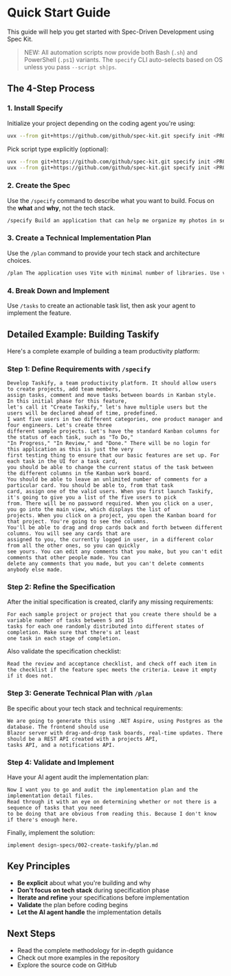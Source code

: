 # Quick Start Guide

This guide will help you get started with Spec-Driven Development using Spec Kit.

> NEW: All automation scripts now provide both Bash (`.sh`) and PowerShell (`.ps1`) variants. The `specify` CLI auto-selects based on OS unless you pass `--script sh|ps`.

## The 4-Step Process

### 1. Install Specify

Initialize your project depending on the coding agent you're using:

```bash
uvx --from git+https://github.com/github/spec-kit.git specify init <PROJECT_NAME>
```

Pick script type explicitly (optional):
```bash
uvx --from git+https://github.com/github/spec-kit.git specify init <PROJECT_NAME> --script ps  # Force PowerShell
uvx --from git+https://github.com/github/spec-kit.git specify init <PROJECT_NAME> --script sh  # Force POSIX shell
```

### 2. Create the Spec

Use the `/specify` command to describe what you want to build. Focus on the **what** and **why**, not the tech stack.

```bash
/specify Build an application that can help me organize my photos in separate photo albums. Albums are grouped by date and can be re-organized by dragging and dropping on the main page. Albums are never in other nested albums. Within each album, photos are previewed in a tile-like interface.
```

### 3. Create a Technical Implementation Plan

Use the `/plan` command to provide your tech stack and architecture choices.

```bash
/plan The application uses Vite with minimal number of libraries. Use vanilla HTML, CSS, and JavaScript as much as possible. Images are not uploaded anywhere and metadata is stored in a local SQLite database.
```

### 4. Break Down and Implement

Use `/tasks` to create an actionable task list, then ask your agent to implement the feature.

## Detailed Example: Building Taskify

Here's a complete example of building a team productivity platform:

### Step 1: Define Requirements with `/specify`

```text
Develop Taskify, a team productivity platform. It should allow users to create projects, add team members,
assign tasks, comment and move tasks between boards in Kanban style. In this initial phase for this feature,
let's call it "Create Taskify," let's have multiple users but the users will be declared ahead of time, predefined.
I want five users in two different categories, one product manager and four engineers. Let's create three
different sample projects. Let's have the standard Kanban columns for the status of each task, such as "To Do,"
"In Progress," "In Review," and "Done." There will be no login for this application as this is just the very
first testing thing to ensure that our basic features are set up. For each task in the UI for a task card,
you should be able to change the current status of the task between the different columns in the Kanban work board.
You should be able to leave an unlimited number of comments for a particular card. You should be able to, from that task
card, assign one of the valid users. When you first launch Taskify, it's going to give you a list of the five users to pick
from. There will be no password required. When you click on a user, you go into the main view, which displays the list of
projects. When you click on a project, you open the Kanban board for that project. You're going to see the columns.
You'll be able to drag and drop cards back and forth between different columns. You will see any cards that are
assigned to you, the currently logged in user, in a different color from all the other ones, so you can quickly
see yours. You can edit any comments that you make, but you can't edit comments that other people made. You can
delete any comments that you made, but you can't delete comments anybody else made.
```

### Step 2: Refine the Specification

After the initial specification is created, clarify any missing requirements:

```text
For each sample project or project that you create there should be a variable number of tasks between 5 and 15
tasks for each one randomly distributed into different states of completion. Make sure that there's at least
one task in each stage of completion.
```

Also validate the specification checklist:

```text
Read the review and acceptance checklist, and check off each item in the checklist if the feature spec meets the criteria. Leave it empty if it does not.
```

### Step 3: Generate Technical Plan with `/plan`

Be specific about your tech stack and technical requirements:

```text
We are going to generate this using .NET Aspire, using Postgres as the database. The frontend should use
Blazor server with drag-and-drop task boards, real-time updates. There should be a REST API created with a projects API,
tasks API, and a notifications API.
```

### Step 4: Validate and Implement

Have your AI agent audit the implementation plan:

```text
Now I want you to go and audit the implementation plan and the implementation detail files.
Read through it with an eye on determining whether or not there is a sequence of tasks that you need
to be doing that are obvious from reading this. Because I don't know if there's enough here.
```

Finally, implement the solution:

```text
implement design-specs/002-create-taskify/plan.md
```

## Key Principles

- **Be explicit** about what you're building and why
- **Don't focus on tech stack** during specification phase
- **Iterate and refine** your specifications before implementation
- **Validate** the plan before coding begins
- **Let the AI agent handle** the implementation details

## Next Steps

- Read the complete methodology for in-depth guidance
- Check out more examples in the repository
- Explore the source code on GitHub
